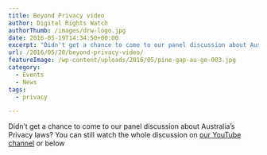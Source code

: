 ```yaml
---
title: Beyond Privacy video
author: Digital Rights Watch
authorThumb: /images/drw-logo.jpg
date: 2016-05-19T14:34:50+00:00
excerpt: "Didn't get a chance to come to our panel discussion about Australia's Privacy laws? You can still watch the whole discussion here."
url: /2016/05/20/beyond-privacy-video/
featureImage: /wp-content/uploads/2016/05/pine-gap-au-ge-003.jpg
category:
  - Events
  - News
tags:
  - privacy

---
```

Didn&#8217;t get a chance to come to our panel discussion about Australia&#8217;s Privacy laws? You can still watch the whole discussion on [our YouTube channel][1] or below

 [1]: https://www.youtube.com/watch?v=UebJTQQ6l2E&feature=youtu.be&t=10m37s
